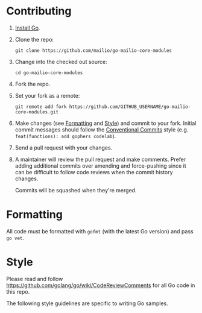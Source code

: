 # Contributing

1. [Install Go](https://golang.org/doc/install).
1. Clone the repo:

   `git clone https://github.com/mailio/go-mailio-core-modules`

1. Change into the checked out source:

   `cd go-mailio-core-modules`

1. Fork the repo.
1. Set your fork as a remote:

   `git remote add fork https://github.com/GITHUB_USERNAME/go-mailio-core-modules.git`

1. Make changes (see [Formatting](#formatting) and [Style](#style)) and commit
   to your fork. Initial commit messages should follow the
   [Conventional Commits](https://www.conventionalcommits.org/) style (e.g.
   `feat(functions): add gophers codelab`).
1. Send a pull request with your changes.
1. A maintainer will review the pull request and make comments. Prefer adding
   additional commits over amending and force-pushing since it can be difficult
   to follow code reviews when the commit history changes.

   Commits will be squashed when they're merged.

# Formatting

All code must be formatted with `gofmt` (with the latest Go version) and pass
`go vet`.

# Style

Please read and follow https://github.com/golang/go/wiki/CodeReviewComments for
all Go code in this repo.

The following style guidelines are specific to writing Go samples.

